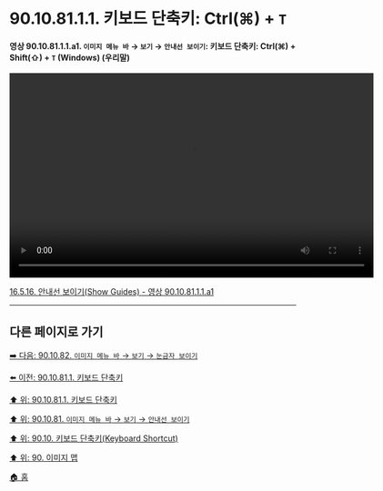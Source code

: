 # 90.10.81.1.1. 키보드 단축키: Ctrl(⌘) + `T`

<a id="90-10-81-01-01-a1"></a>

#### 영상 90.10.81.1.1.a1. `이미지 메뉴 바` → `보기` → `안내선 보이기`: 키보드 단축키: Ctrl(⌘) + Shift(⇧) + `T` (Windows) (우리말)
<video controls="controls" width="640" height="360" src="https://github.com/user-attachments/assets/e5a8f038-814f-4203-9327-f036f2eb8b39"></video>

[16.5.16. 안내선 보이기(Show Guides) - 영상 90.10.81.1.1.a1](./16-05-16-show-guides.md#90-10-81-01-01-a1)

***

## 다른 페이지로 가기

[➡️ 다음: 90.10.82. `이미지 메뉴 바` → `보기` → `눈금자 보이기`](./90-10-82-00-menu_view_show_rulers.md)

[⬅️ 이전: 90.10.81.1. 키보드 단축키](./90-10-81-01-00-keyboard_shortcut.md)

[⬆️ 위: 90.10.81.1. 키보드 단축키](./90-10-81-01-00-keyboard_shortcut.md)

[⬆️ 위: 90.10.81. `이미지 메뉴 바` → `보기` → `안내선 보이기`](./90-10-81-00-menu_view_show_guides.md)

[⬆️ 위: 90.10. 키보드 단축키(Keyboard Shortcut)](./90-10-00-keyboard_shortcut.md)

[⬆️ 위: 90. 이미지 맵](./90-00-image-map.md)

[🏠 홈](./00-home.md)